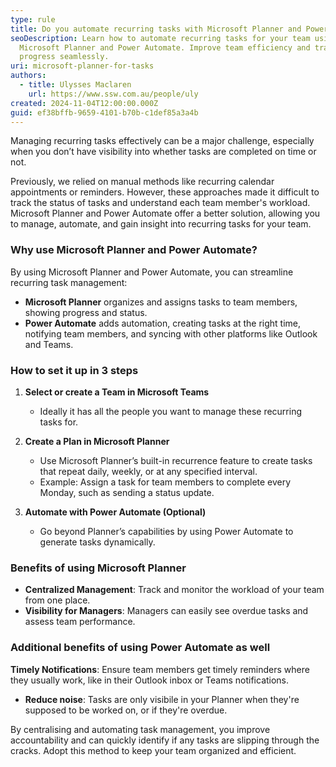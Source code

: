 ```yaml
---
type: rule
title: Do you automate recurring tasks with Microsoft Planner and Power Automate?
seoDescription: Learn how to automate recurring tasks for your team using
  Microsoft Planner and Power Automate. Improve team efficiency and track
  progress seamlessly.
uri: microsoft-planner-for-tasks
authors:
  - title: Ulysses Maclaren
    url: https://www.ssw.com.au/people/uly
created: 2024-11-04T12:00:00.000Z
guid: ef38bffb-9659-4101-b70b-c1def85a3a4b
---
```


Managing recurring tasks effectively can be a major challenge, especially when you don’t have visibility into whether tasks are completed on time or not.

Previously, we relied on manual methods like recurring calendar appointments or reminders. However, these approaches made it difficult to track the status of tasks and understand each team member's workload. Microsoft Planner and Power Automate offer a better solution, allowing you to manage, automate, and gain insight into recurring tasks for your team.

<!--endintro-->

### Why use Microsoft Planner and Power Automate?

By using Microsoft Planner and Power Automate, you can streamline recurring task management:
* **Microsoft Planner** organizes and assigns tasks to team members, showing progress and status.
* **Power Automate** adds automation, creating tasks at the right time, notifying team members, and syncing with other platforms like Outlook and Teams.

### How to set it up in 3 steps

1. **Select or create a Team in Microsoft Teams**
   * Ideally it has all the people you want to manage these recurring tasks for. 

2. **Create a Plan in Microsoft Planner**
   * Use Microsoft Planner’s built-in recurrence feature to create tasks that repeat daily, weekly, or at any specified interval.
   * Example: Assign a task for team members to complete every Monday, such as sending a status update.

3. **Automate with Power Automate (Optional)**
   * Go beyond Planner’s capabilities by using Power Automate to generate tasks dynamically.

### Benefits of using Microsoft Planner

* **Centralized Management**: Track and monitor the workload of your team from one place.
* **Visibility for Managers**: Managers can easily see overdue tasks and assess team performance.

### Additional benefits of using Power Automate as well

**Timely Notifications**: Ensure team members get timely reminders where they usually work, like in their Outlook inbox or Teams notifications.
* **Reduce noise**: Tasks are only visibile in your Planner when they're supposed to be worked on, or if they're overdue.

By centralising and automating task management, you improve accountability and can quickly identify if any tasks are slipping through the cracks. Adopt this method to keep your team organized and efficient.
